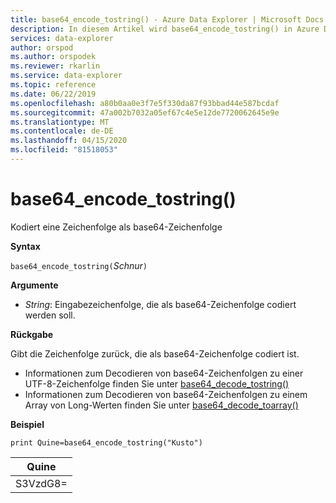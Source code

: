 ```yaml
---
title: base64_encode_tostring() - Azure Data Explorer | Microsoft Docs
description: In diesem Artikel wird base64_encode_tostring() in Azure Data Explorer beschrieben.
services: data-explorer
author: orspod
ms.author: orspodek
ms.reviewer: rkarlin
ms.service: data-explorer
ms.topic: reference
ms.date: 06/22/2019
ms.openlocfilehash: a80b0aa0e3f7e5f330da87f93bbad44e587bcdaf
ms.sourcegitcommit: 47a002b7032a05ef67c4e5e12de7720062645e9e
ms.translationtype: MT
ms.contentlocale: de-DE
ms.lasthandoff: 04/15/2020
ms.locfileid: "81518053"
---
```

# <a name="base64_encode_tostring"></a>base64_encode_tostring()

Kodiert eine Zeichenfolge als base64-Zeichenfolge

**Syntax**

`base64_encode_tostring(`*Schnur*`)`

**Argumente**

* *String*: Eingabezeichenfolge, die als base64-Zeichenfolge codiert werden soll.

**Rückgabe**

Gibt die Zeichenfolge zurück, die als base64-Zeichenfolge codiert ist.

* Informationen zum Decodieren von base64-Zeichenfolgen zu einer UTF-8-Zeichenfolge finden Sie unter [base64_decode_tostring()](base64_decode_tostringfunction.md)
* Informationen zum Decodieren von base64-Zeichenfolgen zu einem Array von Long-Werten finden Sie unter [base64_decode_toarray()](base64_decode_toarrayfunction.md)


**Beispiel**

```kusto
print Quine=base64_encode_tostring("Kusto")
```

|Quine   |
|--------|
|S3VzdG8=|
